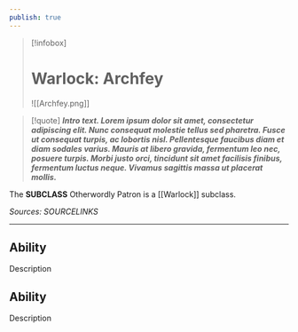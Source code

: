 ```yaml
---
publish: true
---
```

> [!infobox]
> # Warlock: Archfey
> ![[Archfey.png]]

> [!quote]
> **_Intro text. Lorem ipsum dolor sit amet, consectetur adipiscing elit. Nunc consequat molestie tellus sed pharetra. Fusce ut consequat turpis, ac lobortis nisl. Pellentesque faucibus diam et diam sodales varius. Mauris at libero gravida, fermentum leo nec, posuere turpis. Morbi justo orci, tincidunt sit amet facilisis finibus, fermentum luctus neque. Vivamus sagittis massa ut placerat mollis._**

The **SUBCLASS** Otherwordly Patron is a [[Warlock]] subclass.

*Sources: SOURCELINKS*
***
## Ability
Description
## Ability
Description